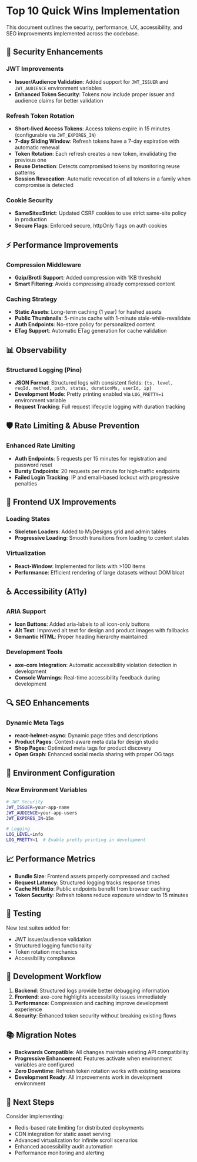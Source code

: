 # Top 10 Quick Wins Implementation

This document outlines the security, performance, UX, accessibility, and SEO improvements implemented across the codebase.

## 🔐 Security Enhancements

### JWT Improvements
- **Issuer/Audience Validation**: Added support for `JWT_ISSUER` and `JWT_AUDIENCE` environment variables
- **Enhanced Token Security**: Tokens now include proper issuer and audience claims for better validation

### Refresh Token Rotation
- **Short-lived Access Tokens**: Access tokens expire in 15 minutes (configurable via `JWT_EXPIRES_IN`)
- **7-day Sliding Window**: Refresh tokens have a 7-day expiration with automatic renewal
- **Token Rotation**: Each refresh creates a new token, invalidating the previous one
- **Reuse Detection**: Detects compromised tokens by monitoring reuse patterns
- **Session Revocation**: Automatic revocation of all tokens in a family when compromise is detected

### Cookie Security
- **SameSite=Strict**: Updated CSRF cookies to use strict same-site policy in production
- **Secure Flags**: Enforced secure, httpOnly flags on auth cookies

## ⚡ Performance Improvements

### Compression Middleware
- **Gzip/Brotli Support**: Added compression with 1KB threshold
- **Smart Filtering**: Avoids compressing already compressed content

### Caching Strategy
- **Static Assets**: Long-term caching (1 year) for hashed assets
- **Public Thumbnails**: 5-minute cache with 1-minute stale-while-revalidate
- **Auth Endpoints**: No-store policy for personalized content
- **ETag Support**: Automatic ETag generation for cache validation

## 📊 Observability

### Structured Logging (Pino)
- **JSON Format**: Structured logs with consistent fields: `{ts, level, reqId, method, path, status, durationMs, userId, ip}`
- **Development Mode**: Pretty printing enabled via `LOG_PRETTY=1` environment variable
- **Request Tracking**: Full request lifecycle logging with duration tracking

## 🛡️ Rate Limiting & Abuse Prevention

### Enhanced Rate Limiting
- **Auth Endpoints**: 5 requests per 15 minutes for registration and password reset
- **Bursty Endpoints**: 20 requests per minute for high-traffic endpoints
- **Failed Login Tracking**: IP and email-based lockout with progressive penalties

## 🎨 Frontend UX Improvements

### Loading States
- **Skeleton Loaders**: Added to MyDesigns grid and admin tables
- **Progressive Loading**: Smooth transitions from loading to content states

### Virtualization
- **React-Window**: Implemented for lists with >100 items
- **Performance**: Efficient rendering of large datasets without DOM bloat

## ♿ Accessibility (A11y)

### ARIA Support
- **Icon Buttons**: Added aria-labels to all icon-only buttons
- **Alt Text**: Improved alt text for design and product images with fallbacks
- **Semantic HTML**: Proper heading hierarchy maintained

### Development Tools
- **axe-core Integration**: Automatic accessibility violation detection in development
- **Console Warnings**: Real-time accessibility feedback during development

## 🔍 SEO Enhancements

### Dynamic Meta Tags
- **react-helmet-async**: Dynamic page titles and descriptions
- **Product Pages**: Context-aware meta data for design studio
- **Shop Pages**: Optimized meta tags for product discovery
- **Open Graph**: Enhanced social media sharing with proper OG tags

## 🚀 Environment Configuration

### New Environment Variables

```bash
# JWT Security
JWT_ISSUER=your-app-name
JWT_AUDIENCE=your-app-users
JWT_EXPIRES_IN=15m

# Logging
LOG_LEVEL=info
LOG_PRETTY=1  # Enable pretty printing in development
```

## 📈 Performance Metrics

- **Bundle Size**: Frontend assets properly compressed and cached
- **Request Latency**: Structured logging tracks response times
- **Cache Hit Ratio**: Public endpoints benefit from browser caching
- **Token Security**: Refresh tokens reduce exposure window to 15 minutes

## 🧪 Testing

New test suites added for:
- JWT issuer/audience validation
- Structured logging functionality
- Token rotation mechanics
- Accessibility compliance

## 🔧 Development Workflow

1. **Backend**: Structured logs provide better debugging information
2. **Frontend**: axe-core highlights accessibility issues immediately
3. **Performance**: Compression and caching improve development experience
4. **Security**: Enhanced token security without breaking existing flows

## 📚 Migration Notes

- **Backwards Compatible**: All changes maintain existing API compatibility
- **Progressive Enhancement**: Features activate when environment variables are configured
- **Zero Downtime**: Refresh token rotation works with existing sessions
- **Development Ready**: All improvements work in development environment

## 🎯 Next Steps

Consider implementing:
- Redis-based rate limiting for distributed deployments  
- CDN integration for static asset serving
- Advanced virtualization for infinite scroll scenarios
- Enhanced accessibility audit automation
- Performance monitoring and alerting